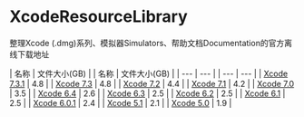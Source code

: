 # XcodeResourceLibrary
整理Xcode (.dmg)系列、模拟器Simulators、帮助文档Documentation的官方离线下载地址


| 名称 | 文件大小(GB) |     | 名称 | 文件大小(GB) | 
| --- | --- |     | --- | --- |
| [Xcode 7.3.1](http://adcdownload.apple.com/Developer_Tools/Xcode_7.3.1/Xcode_7.3.1.dmg) | 4.8 |
| [Xcode 7.3](http://adcdownload.apple.com/Developer_Tools/Xcode_7.3/Xcode_7.3.dmg) | 4.8 |
| [Xcode 7.2](http://adcdownload.apple.com/Developer_Tools/Xcode_7.2/Xcode_7.2.dmg) | 4.4 |
| [Xcode 7.1](http://adcdownload.apple.com/Developer_Tools/Xcode_7.1/Xcode_7.1.dmg) | 4.2 |
| [Xcode 7.0](http://adcdownload.apple.com/Developer_Tools/Xcode_7/Xcode_7.dmg) | 3.5 |
| [Xcode 6.4](http://adcdownload.apple.com/Developer_Tools/Xcode_6.4/Xcode_6.4.dmg) | 2.6 |
| [Xcode 6.3](http://adcdownload.apple.com/Developer_Tools/Xcode_6.3/Xcode_6.3.dmg) | 2.5 |
| [Xcode 6.2](http://adcdownload.apple.com/Developer_Tools/Xcode_6.2/Xcode_6.2.dmg) | 2.5 |
| [Xcode 6.1](http://adcdownload.apple.com/Developer_Tools/xcode_6.1/56841_xcode_6.1.dmg) | 2.5 |
| [Xcode 6.0.1](http://adcdownload.apple.com/Developer_Tools/xcode_6.0.1/xcode_6.0.1.dmg) | 2.4 |
| [Xcode 5.1](http://adcdownload.apple.com/Developer_Tools/xcode_5.1/xcode_5.1.dmg) | 2.1 |
| [Xcode 5.0](http://adcdownload.apple.com/Developer_Tools/xcode_5/xcode_5.dmg) | 1.9 |


